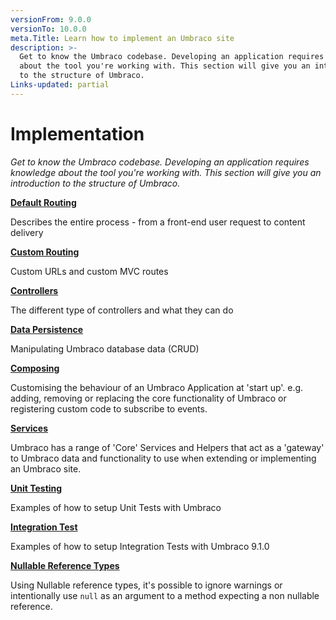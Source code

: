 ```yaml
---
versionFrom: 9.0.0
versionTo: 10.0.0
meta.Title: Learn how to implement an Umbraco site
description: >-
  Get to know the Umbraco codebase. Developing an application requires knowledge
  about the tool you're working with. This section will give you an introduction
  to the structure of Umbraco.
Links-updated: partial
---
```


# Implementation

_Get to know the Umbraco codebase. Developing an application requires knowledge about the tool you're working with. This section will give you an introduction to the structure of Umbraco._

****[**Default Routing**](default-routing/)****

Describes the entire process - from a front-end user request to content delivery

****[**Custom Routing**](custom-routing/)****

Custom URLs and custom MVC routes

****[**Controllers**](controllers.md)****

The different type of controllers and what they can do

****[**Data Persistence**](data-persistence.md)****

Manipulating Umbraco database data (CRUD)

****[**Composing**](composing.md)****

Customising the behaviour of an Umbraco Application at 'start up'. e.g. adding, removing or replacing the core functionality of Umbraco or registering custom code to subscribe to events.

****[**Services**](services/)****

Umbraco has a range of 'Core' Services and Helpers that act as a 'gateway' to Umbraco data and functionality to use when extending or implementing an Umbraco site.

****[**Unit Testing**](unit-testing.md)****

Examples of how to setup Unit Tests with Umbraco

****[**Integration Test**](integration-testing.md)****

Examples of how to setup Integration Tests with Umbraco 9.1.0

****[**Nullable Reference Types**](nullable-reference-types.md)****

Using Nullable reference types, it's possible to ignore warnings or intentionally use `null` as an argument to a method expecting a non nullable reference.
